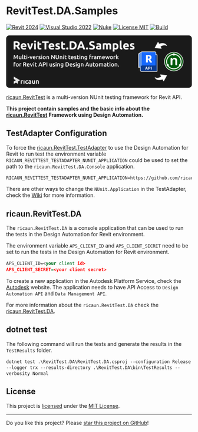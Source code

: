 # RevitTest.DA.Samples

[![Revit 2024](https://img.shields.io/badge/Revit-2024+-blue.svg)](../..)
[![Visual Studio 2022](https://img.shields.io/badge/Visual%20Studio-2022-blue)](../..)
[![Nuke](https://img.shields.io/badge/Nuke-Build-blue)](https://nuke.build/)
[![License MIT](https://img.shields.io/badge/License-MIT-blue.svg)](LICENSE)
[![Build](../../actions/workflows/Build.yml/badge.svg)](../../actions)

[![RevitTest.DA.Samples](assets/RevitTest.DA.Samples.png)](https://github.com/ricaun-io/RevitTest.DA)

[ricaun.RevitTest](https://github.com/ricaun-io/ricaun.RevitTest) is a multi-version NUnit testing framework for Revit API.

**This project contain samples and the basic info about the [ricaun.RevitTest](https://github.com/ricaun-io/ricaun.RevitTest) Framework using Design Automation.**

## TestAdapter Configuration

To force the [ricaun.RevitTest.TestAdapter](https://github.com/ricaun-io/ricaun.RevitTest) to use the Design Automation for Revit to run test the environment variable `RICAUN_REVITTEST_TESTADAPTER_NUNIT_APPLICATION` could be used to set the path to the `ricaun.RevitTest.DA.Console` application.
```xml
RICAUN_REVITTEST_TESTADAPTER_NUNIT_APPLICATION=https://github.com/ricaun-io/ricaun.RevitTest.DA/releases/latest/download/ricaun.RevitTest.DA.Console.zip
```

There are other ways to change the `NUnit.Application` in the TestAdapter, check the [Wiki](https://github.com/ricaun-io/ricaun.RevitTest/wiki/Configurations) for more information.

## ricaun.RevitTest.DA

The `ricaun.RevitTest.DA` is a console application that can be used to run the tests in the Design Automation for Revit environment.

The environment variable `APS_CLIENT_ID` and `APS_CLIENT_SECRET` need to be set to run the tests in the Design Automation for Revit environment.
```xml
APS_CLIENT_ID=<your client id>
APS_CLIENT_SECRET=<your client secret>
```

To create a new application in the Autodesk Platform Service, check the [Autodesk](https://aps.autodesk.com/) website. The application needs to have API Access to `Design Automation API` and `Data Management API`.

For more information about the `ricaun.RevitTest.DA` check the [ricaun.RevitTest.DA](https://github.com/ricaun-io/ricaun.RevitTest.DA).

## dotnet test

The following command will run the tests and generate the results in the `TestResults` folder.

```
dotnet test .\RevitTest.DA\RevitTest.DA.csproj --configuration Release --logger trx --results-directory .\RevitTest.DA\bin\TestResults --verbosity Normal
```

## License

This project is [licensed](LICENSE) under the [MIT License](https://en.wikipedia.org/wiki/MIT_License).

---

Do you like this project? Please [star this project on GitHub](../../stargazers)!